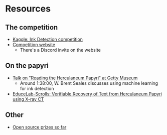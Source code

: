 # Resources

## The competition
- [Kaggle: Ink Detection competition](https://www.kaggle.com/competitions/vesuvius-challenge-ink-detection/)
- [Competition website](https://www.kaggle.com/competitions/vesuvius-challenge-ink-detection/)
  - There's a Discord invite on the website

## On the papyri
- [Talk on "Reading the Herculaneum Papyri" at Getty Museum](https://www.youtube.com/watch?v=g-7-Xg75CCI)
  - Around 1:38:00, W. Brent Seales discusses using machine learning for ink detection
- [EduceLab-Scrolls: Verifiable Recovery of Text from Herculaneum Papyri using X-ray CT](https://arxiv.org/abs/2304.02084)

## Other
- [Open source prizes so far](https://scrollprize.substack.com/p/first-prizes-awarded-open-source)
